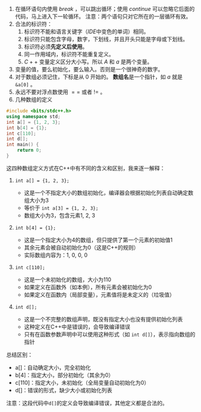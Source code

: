 1. 在循环语句内使用 $break$ ，可以跳出循环；使用 $continue$ 可以忽略它后面的代码，马上进入下一轮循环。 注意：两个语句只对它所在的一层循环有效。
2. 合法的标识符：
	1. 标识符不能和语言关键字（$IDE$中变色的单词）相同。
	2. 标识符只能包含字母，数字，下划线，并且开头只能是字母或下划线。
	3. 标识符必须**先定义后使用**。
	4. 同一作用域内，标识符不能重复定义。
	5. $C++$ 变量定义区分大小写。所以 $A$ 和 $a$ 是两个变量。
3. 变量的值，要么初始化，要么输入。否则是一个很神奇的数字。
4. 对于数组必须记住，下标是从 $0$ 开始的。 **数组名**是一个指针，如 $a$ 就是  `&a[0]` 。
5. 永远不要对浮点数使用 $==$ 或者 $!=$ 。
6. 几种数组的定义
```cpp
#include <bits/stdc++.h>
using namespace std;
int a[] = {1, 2, 3};
int b[4] = {1};
int c[110];
int d[];
int main() {
    return 0;
}
```
这四种数组定义方式在C++中有不同的含义和区别，我来逐一解释：

1. `int a[] = {1, 2, 3};`
   - 这是一个不指定大小的数组初始化，编译器会根据初始化列表自动确定数组大小为3
   - 等价于 `int a[3] = {1, 2, 3};`
   - 数组大小为3，包含元素1, 2, 3

2. `int b[4] = {1};`
   - 这是一个指定大小为4的数组，但只提供了第一个元素的初始值1
   - 其余元素会被自动初始化为0（这是C++的规则）
   - 实际数组内容为：1, 0, 0, 0

3. `int c[110];`
   - 这是一个未初始化的数组，大小为110
   - 如果定义在函数外（如本例），所有元素会被初始化为0
   - 如果定义在函数内（局部变量），元素值将是未定义的（垃圾值）

4. `int d[];`
   - 这是一个不完整的数组声明，既没有指定大小也没有提供初始化列表
   - 这种定义在C++中是错误的，会导致编译错误
   - 只有在函数参数声明中可以使用这种形式（如 `int d[]`），表示指向数组的指针

总结区别：
- a[]：自动确定大小，完全初始化
- b[4]：指定大小，部分初始化（其余为0）
- c[110]：指定大小，未初始化（全局变量自动初始化为0）
- d[]：错误的形式，缺少大小或初始化列表

注意：这段代码中`d[]`的定义会导致编译错误，其他定义都是合法的。